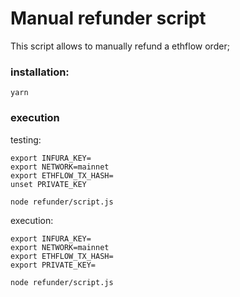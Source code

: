 # Manual refunder script

This script allows to manually refund a ethflow order;

### installation:

```
yarn
```

### execution

testing:

```
export INFURA_KEY=
export NETWORK=mainnet
export ETHFLOW_TX_HASH=
unset PRIVATE_KEY

node refunder/script.js
```

execution:

```
export INFURA_KEY=
export NETWORK=mainnet
export ETHFLOW_TX_HASH=
export PRIVATE_KEY=

node refunder/script.js
```
